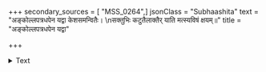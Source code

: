 +++
secondary_sources = [ "MSS_0264",]
jsonClass = "Subhaashita"
text = "अङ्कोल्लपत्रधपेन यद्वा केशसमन्वितैः।  \nसक्तुभिः कटुतैलाक्तैर् याति मत्स्यविषं क्षयम्॥"
title = "अङ्कोल्लपत्रधपेन यद्वा"

+++

<details><summary>Text</summary>

अङ्कोल्लपत्रधपेन यद्वा केशसमन्वितैः।  
सक्तुभिः कटुतैलाक्तैर् याति मत्स्यविषं क्षयम्॥
</details>
